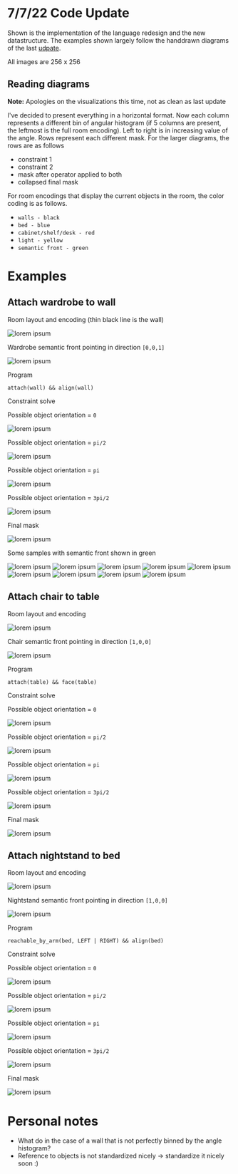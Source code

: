# 7/7/22 Code Update
Shown is the implementation of the language redesign and the new datastructure. The examples shown largely follow the handdrawn diagrams of the last [udpate](../7%3A1%3A22/orientation_update.md). 

All images are 256 x 256
## Reading diagrams
**Note:** Apologies on the visualizations this time, not as clean as last update 

I've decided to present everything in a horizontal format. Now each column represents a different bin of angular histogram (if 5 columns are present, the leftmost is the full room encoding). Left to right is in increasing value of the angle. Rows represent each different mask. For the larger diagrams, the rows are as follows 
 * constraint 1
 * constraint 2
 * mask after operator applied to both 
 * collapsed final mask 

For room encodings that display the current objects in the room, the color coding is as follows. 
 * `walls - black`
 * `bed - blue`
 * `cabinet/shelf/desk - red`
 * `light - yellow`
 * `semantic front - green`

# Examples
## Attach wardrobe to wall
Room layout and encoding (thin black line is the wall)

![lorem ipsum](diagrams/attach_wall_1/layout.png)

Wardrobe semantic front pointing in direction `[0,0,1]`

![lorem ipsum](diagrams/attach_wall_1/object_to_place.png)

Program 
```
attach(wall) && align(wall)
```

Constraint solve

Possible object orientation = `0`

![lorem ipsum](diagrams/attach_wall_1/solve_0.png)

Possible object orientation = `pi/2`

![lorem ipsum](diagrams/attach_wall_1/solve_1.png)

Possible object orientation = `pi`

![lorem ipsum](diagrams/attach_wall_1/solve_2.png)

Possible object orientation = `3pi/2`

![lorem ipsum](diagrams/attach_wall_1/solve_3.png)

Final mask

![lorem ipsum](diagrams/attach_wall_1/final.png)

Some samples with semantic front shown in green

![lorem ipsum](diagrams/attach_wall_1/1.png)
![lorem ipsum](diagrams/attach_wall_1/2.png)
![lorem ipsum](diagrams/attach_wall_1/3.png)
![lorem ipsum](diagrams/attach_wall_1/4.png)
![lorem ipsum](diagrams/attach_wall_1/5.png)
![lorem ipsum](diagrams/attach_wall_1/6.png)
![lorem ipsum](diagrams/attach_wall_1/7.png)
![lorem ipsum](diagrams/attach_wall_1/8.png)
![lorem ipsum](diagrams/attach_wall_1/9.png)

## Attach chair to table 
Room layout and encoding

![lorem ipsum](diagrams/table/layout.png)

Chair semantic front pointing in direction `[1,0,0]`

![lorem ipsum](diagrams/table/object_to_place.png)

Program 
```
attach(table) && face(table)
```

Constraint solve

Possible object orientation = `0`

![lorem ipsum](diagrams/table/solve_0.png)

Possible object orientation = `pi/2`

![lorem ipsum](diagrams/table/solve_1.png)

Possible object orientation = `pi`

![lorem ipsum](diagrams/table/solve_2.png)

Possible object orientation = `3pi/2`

![lorem ipsum](diagrams/table/solve_3.png)

Final mask 

![lorem ipsum](diagrams/table/final.png)

## Attach nightstand to bed 
Room layout and encoding

![lorem ipsum](diagrams/nightstand_bed/layout.png)

Nightstand semantic front pointing in direction `[1,0,0]`

![lorem ipsum](diagrams/nightstand_bed/object_to_place.png)

Program 
```
reachable_by_arm(bed, LEFT | RIGHT) && align(bed)
```

Constraint solve

Possible object orientation = `0`

![lorem ipsum](diagrams/nightstand_bed/solve_0.png)

Possible object orientation = `pi/2`

![lorem ipsum](diagrams/nightstand_bed/solve_1.png)

Possible object orientation = `pi`

![lorem ipsum](diagrams/nightstand_bed/solve_2.png)

Possible object orientation = `3pi/2`

![lorem ipsum](diagrams/nightstand_bed/solve_3.png)

Final mask 

![lorem ipsum](diagrams/nightstand_bed/final.png)

# Personal notes 
* What do in the case of a wall that is not perfectly binned by the angle histogram? 
* Reference to objects is not standardized nicely -> standardize it nicely soon :) 
